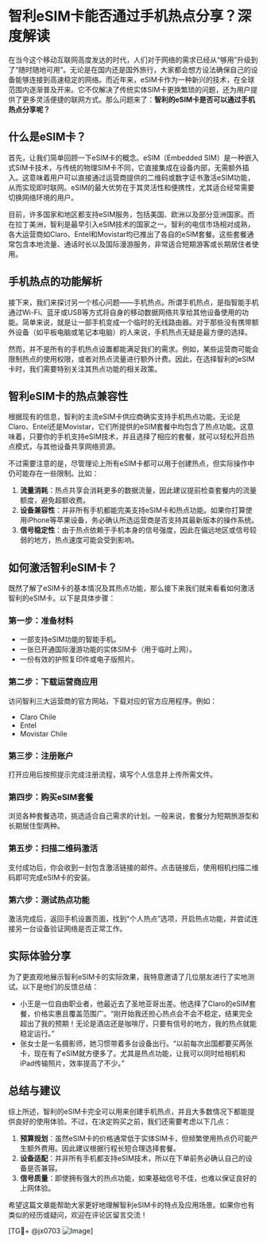 # 智利eSIM卡能否通过手机热点分享？深度解读

在当今这个移动互联网高度发达的时代，人们对于网络的需求已经从“够用”升级到了“随时随地可用”。无论是在国内还是国外旅行，大家都会想方设法确保自己的设备能够连接到高速稳定的网络。而近年来，eSIM卡作为一种新兴的技术，在全球范围内逐渐普及开来。它不仅解决了传统实体SIM卡更换繁琐的问题，还为用户提供了更多灵活便捷的联网方式。那么问题来了：**智利的eSIM卡是否可以通过手机热点分享呢？**

## 什么是eSIM卡？

首先，让我们简单回顾一下eSIM卡的概念。eSIM（Embedded SIM）是一种嵌入式SIM卡技术，与传统的物理SIM卡不同，它直接集成在设备内部，无需额外插入。这意味着用户可以直接通过运营商提供的二维码或数字证书激活eSIM功能，从而实现即时联网。eSIM的最大优势在于其灵活性和便携性，尤其适合经常需要切换网络环境的用户。

目前，许多国家和地区都支持eSIM服务，包括美国、欧洲以及部分亚洲国家。而在拉丁美洲，智利是最早引入eSIM技术的国家之一。智利的电信市场相对成熟，各大运营商如Claro、Entel和Movistar均已推出了各自的eSIM套餐。这些套餐通常包含本地流量、通话时长以及国际漫游服务，非常适合短期游客或长期居住者使用。

## 手机热点的功能解析

接下来，我们来探讨另一个核心问题——手机热点。所谓手机热点，是指智能手机通过Wi-Fi、蓝牙或USB等方式将自身的移动数据网络共享给其他设备使用的功能。简单来说，就是让一部手机变成一个临时的无线路由器。对于那些没有携带额外设备（如平板电脑或笔记本电脑）的人来说，手机热点无疑是最方便的选择。

然而，并不是所有的手机热点设置都能满足我们的需求。例如，某些运营商可能会限制热点的使用权限，或者对热点流量进行额外计费。因此，在选择智利的eSIM卡时，我们需要特别关注其热点功能的相关政策。

## 智利eSIM卡的热点兼容性

根据现有的信息，智利的主流eSIM卡供应商确实支持手机热点功能。无论是Claro、Entel还是Movistar，它们所提供的eSIM套餐中均包含了热点功能。这意味着，只要你的手机支持eSIM技术，并且选择了相应的套餐，就可以轻松开启热点模式，与其他设备共享网络资源。

不过需要注意的是，尽管理论上所有eSIM卡都可以用于创建热点，但实际操作中仍可能存在一些限制。比如：

1. **流量消耗**：热点共享会消耗更多的数据流量，因此建议提前检查套餐内的流量额度，避免超额收费。
2. **设备兼容性**：并非所有手机都能完美支持eSIM卡和热点功能。如果你打算使用iPhone等苹果设备，务必确认所选运营商是否支持其最新版本的操作系统。
3. **信号稳定性**：由于热点依赖于手机本身的信号强度，因此在偏远地区或信号较弱的地方，热点速度可能会受到影响。

## 如何激活智利eSIM卡？

既然了解了eSIM卡的基本情况及其热点功能，那么接下来我们就来看看如何激活智利的eSIM卡。以下是具体步骤：

### 第一步：准备材料
- 一部支持eSIM功能的智能手机。
- 一张已开通国际漫游功能的实体SIM卡（用于临时上网）。
- 一份有效的护照复印件或电子版照片。

### 第二步：下载运营商应用
访问智利三大运营商的官方网站，下载对应的官方应用程序。例如：
- Claro Chile
- Entel
- Movistar Chile

### 第三步：注册账户
打开应用后按照提示完成注册流程，填写个人信息并上传所需文件。

### 第四步：购买eSIM套餐
浏览各种套餐选项，挑选适合自己需求的计划。一般来说，套餐分为短期旅游型和长期居住型两种。

### 第五步：扫描二维码激活
支付成功后，你会收到一封包含激活链接的邮件。点击链接后，使用相机扫描二维码即可完成eSIM卡的安装。

### 第六步：测试热点功能
激活完成后，返回手机设置页面，找到“个人热点”选项，开启热点功能，并尝试连接另一台设备验证网络是否正常工作。

## 实际体验分享

为了更直观地展示智利eSIM卡的实际效果，我特意邀请了几位朋友进行了实地测试。以下是他们的反馈总结：

- 小王是一位自由职业者，他最近去了圣地亚哥出差。他选择了Claro的eSIM套餐，价格实惠且覆盖范围广。“刚开始我还担心热点会不会不稳定，结果完全超出了我的预期！无论是酒店还是咖啡厅，只要有信号的地方，我的热点就能稳定运行。”
- 张女士是一名摄影师，她习惯带着多台设备出行。“以前每次出国都要买两张卡，现在有了eSIM就方便多了。尤其是热点功能，让我可以同时给相机和iPad传输照片，效率提高了不少。”

## 总结与建议

综上所述，智利的eSIM卡完全可以用来创建手机热点，并且大多数情况下都能提供良好的使用体验。不过，在决定购买之前，我们还需要考虑以下几点：

1. **预算规划**：虽然eSIM卡的价格通常低于实体SIM卡，但频繁使用热点仍可能产生额外费用。因此建议根据行程长短合理选择套餐。
2. **设备适配**：并非所有手机都支持eSIM技术，所以在下单前务必确认自己的设备是否兼容。
3. **信号质量**：即使拥有强大的热点功能，如果基础信号不佳，也难以保证良好的上网体验。

希望这篇文章能帮助大家更好地理解智利eSIM卡的特点及应用场景。如果你也有类似的经历或疑问，欢迎在评论区留言交流！

[TG💪+ @jx0703 ![Image](https://github.com/user-attachments/assets/dbca1d08-cadb-493c-b0ec-ad6f7a83f270)]